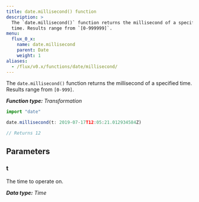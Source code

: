 ```yaml
---
title: date.millisecond() function
description: >
  The `date.millisecond()` function returns the millisecond of a specified
  time. Results range from `[0-999999]`.
menu:
  flux_0_x:
    name: date.millisecond
    parent: Date
    weight: 1
aliases:
  - /flux/v0.x/functions/date/millisecond/
---
```


The `date.millisecond()` function returns the millisecond of a specified time.
Results range from `[0-999]`.

_**Function type:** Transformation_  

```js
import "date"

date.millisecond(t: 2019-07-17T12:05:21.012934584Z)

// Returns 12
```

## Parameters

### t
The time to operate on.

_**Data type:** Time_
